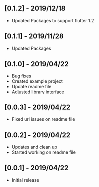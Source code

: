 ## [0.1.2] - 2019/12/18

* Updated Packages to support flutter 1.2

## [0.1.1] - 2019/11/28

* Updated Packages

## [0.1.0] - 2019/04/22

* Bug fixes
* Created example project
* Update readme file
* Adjusted library interface

## [0.0.3] - 2019/04/22

* Fixed url issues on readme file

## [0.0.2] - 2019/04/22

* Updates and clean up
* Started working on readme file

## [0.0.1] - 2019/04/22

* Initial release